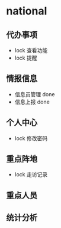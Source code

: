 # national

## 代办事项
- lock 查看功能
- lock 提醒

## 情报信息
-  信息员管理 done
-  信息上报  done

## 个人中心
 - lock 修改密码

## 重点阵地
 - lock 走访记录
## 重点人员


## 统计分析